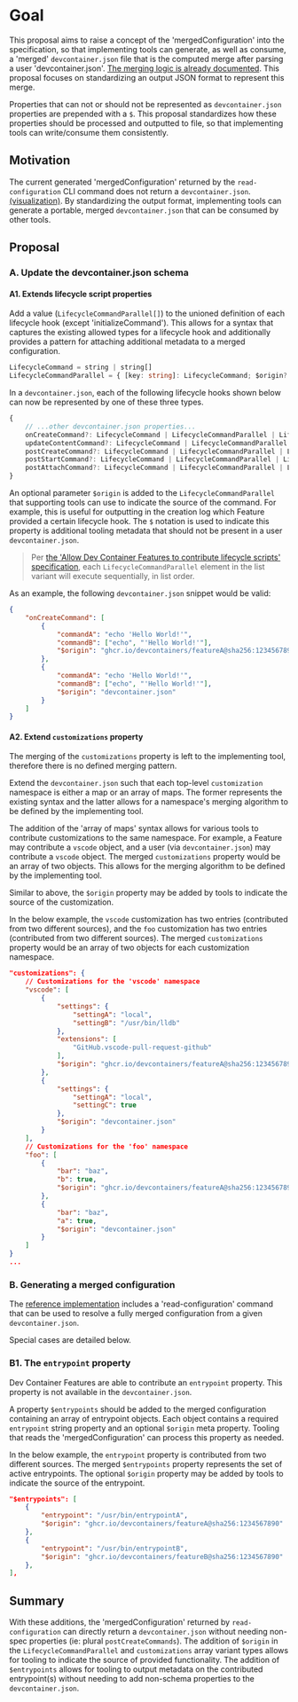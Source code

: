 # Goal

This proposal aims to raise a concept of the 'mergedConfiguration' into the specification, so that implementing tools can generate, as well as consume, a 'merged' `devcontainer.json` file that is the computed merge after parsing a user 'devcontainer.json'.  [The merging logic is already documented](https://containers.dev/implementors/spec/#merge-logic). This proposal focuses on standardizing an output JSON format to represent this merge.

Properties that can not or should not be represented as `devcontainer.json` properties are prepended with a `$`.  This proposal standardizes how these properties should be processed and outputted to file, so that implementing tools can write/consume them consistently.

## Motivation

The current generated 'mergedConfiguration' returned by the `read-configuration` CLI command does not return a `devcontainer.json`. [(visualization)](https://github.com/devcontainers/cli/pull/390#issuecomment-1430190326).  By standardizing the output format, implementing tools can generate a portable, merged `devcontainer.json` that can be consumed by other tools.

## Proposal

### A. Update the devcontainer.json schema

#### A1. Extends lifecycle script properties

Add a value (`LifecycleCommandParallel[]`) to the unioned definition of each lifecycle hook (except 'initializeCommand').  This allows for a syntax that captures the existing allowed types for a lifecycle hook and additionally provides a pattern for attaching additional metadata to a merged configuration.

```typescript
LifecycleCommand = string | string[]
LifecycleCommandParallel = { [key: string]: LifecycleCommand; $origin?: string };
```

In a `devcontainer.json`, each of the following lifecycle hooks shown below can now be represented by one of these three types.

```typescript
{
    // ...other devcontainer.json properties...
	onCreateCommand?: LifecycleCommand | LifecycleCommandParallel | LifecycleCommandParallel[]
	updateContentCommand?: LifecycleCommand | LifecycleCommandParallel | LifecycleCommandParallel[]
	postCreateCommand?: LifecycleCommand | LifecycleCommandParallel | LifecycleCommandParallel[]
	postStartCommand?: LifecycleCommand | LifecycleCommandParallel | LifecycleCommandParallel[]
	postAttachCommand?: LifecycleCommand | LifecycleCommandParallel | LifecycleCommandParallel[]
}
```

An optional parameter `$origin` is added to the `LifecycleCommandParallel` that supporting tools can use to indicate the source of the command.  For example, this is useful for outputting in the creation log which Feature provided a certain lifecycle hook.  The `$` notation is used to indicate this property is additional tooling metadata that should not be present in a user `devcontainer.json`.

> Per [the 'Allow Dev Container Features to contribute lifecycle scripts' specification](/proposals/features-contribute-lifecycle-scripts.md), each `LifecycleCommandParallel` element in the list variant will execute sequentially, in list order.  

As an example, the following `devcontainer.json` snippet would be valid:

```json
{
	"onCreateCommand": [
		{
			"commandA": "echo 'Hello World!'",
			"commandB": ["echo", "'Hello World!'"],
			"$origin": "ghcr.io/devcontainers/featureA@sha256:1234567890"
		},
		{
			"commandA": "echo 'Hello World!'",
			"commandB": ["echo", "'Hello World!'"],
			"$origin": "devcontainer.json"
		}
	]
}
```

#### A2. Extend `customizations` property

The merging of the `customizations` property is left to the implementing tool, therefore there is no defined merging pattern. 

Extend the `devcontainer.json` such that each top-level `customization` namespace is either a map or an array of maps.  The former represents the existing syntax and the latter allows for a namespace's merging algorithm to be defined by the implementing tool.

The addition of the 'array of maps' syntax allows for various tools to contribute customizations to the same namespace.  For example, a Feature may contribute a `vscode` object, and a user (via `devcontainer.json`) may contribute a `vscode` object.  The merged `customizations` property would be an array of two objects.  This allows for the merging algorithm to be defined by the implementing tool.

Similar to above, the `$origin` property may be added by tools to indicate the source of the customization.

In the below example, the `vscode` customization has two entries (contributed from two different sources), and the `foo` customization has two entries (contributed from two different sources).  The merged `customizations` property would be an array of two objects for each customization namespace.

```json
"customizations": {
	// Customizations for the 'vscode' namespace
	"vscode": [
		{
			"settings": {
				"settingA": "local",
				"settingB": "/usr/bin/lldb"
			},
			"extensions": [
				"GitHub.vscode-pull-request-github"
			],
			"$origin": "ghcr.io/devcontainers/featureA@sha256:1234567890"
		},
		{
			"settings": {
				"settingA": "local",
				"settingC": true
			},
			"$origin": "devcontainer.json"
		}
	],
	// Customizations for the 'foo' namespace
	"foo": [
		{
			"bar": "baz",
			"b": true,
			"$origin": "ghcr.io/devcontainers/featureA@sha256:1234567890"
		},
		{
			"bar": "baz",
			"a": true,
			"$origin": "devcontainer.json"
		}
	]
}
...
```

### B. Generating a merged configuration

The [reference implementation](https://github.com/devcontainers/cli) includes a 'read-configuration' command that can be used to resolve a fully merged configuration from a given `devcontainer.json`.

Special cases are detailed below.

### B1. The `entrypoint` property

Dev Container Features are able to contribute an `entrypoint` property. This property is not available in the `devcontainer.json`.

A property `$entrypoints` should be added to the merged configuration containing an array of entrypoint objects.  Each object contains a required `entrypoint` string property and an optional `$origin` meta property.  Tooling that reads the 'mergedConfiguration' can process this property as needed.

In the below example, the `entrypoint` property is contributed from two different sources.  The merged `$entrypoints` property represents the set of active entrypoints.  The optional `$origin` property may be added by tools to indicate the source of the entrypoint.

```json
"$entrypoints": [
	{
		"entrypoint": "/usr/bin/entrypointA",
		"$origin": "ghcr.io/devcontainers/featureA@sha256:1234567890"
	},
	{
		"entrypoint": "/usr/bin/entrypointB",
		"$origin": "ghcr.io/devcontainers/featureB@sha256:1234567890"
	},
],
```

## Summary

With these additions, the 'mergedConfiguration' returned by `read-configuration` can directly return a `devcontainer.json` without needing non-spec properties (ie: plural `postCreateCommands`).  The addition of `$origin` in the `LifecycleCommandParallel` and `customizations` array variant types allows for tooling to indicate the source of provided functionality.  The addition of `$entrypoints` allows for tooling to output metadata on the contributed entrypoint(s) without needing to add non-schema properties to the `devcontainer.json`.

 